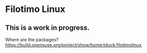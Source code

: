 # Filotimo Linux
## This is a work in progress.

Where are the packages? https://build.opensuse.org/project/show/home:tduck:filotimolinux
